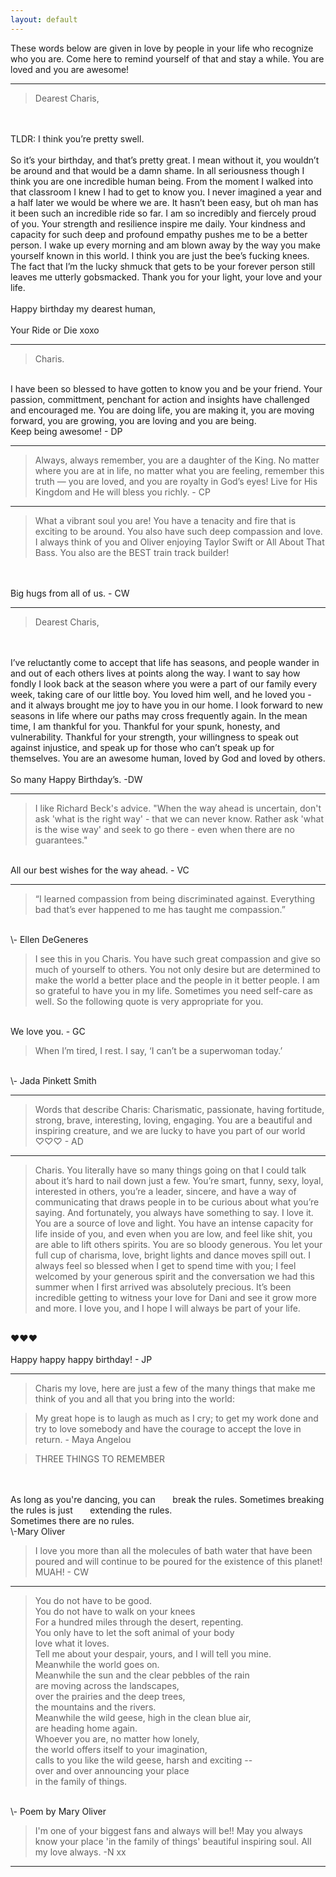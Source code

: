 ```yaml
---
layout: default
---
```


These words below are given in love by people in your life who recognize who you are.  Come here to remind yourself of that and stay a while.  You are loved and you are awesome!

* * *

>Dearest Charis,
<br>
<br>
TLDR: I think you’re pretty swell.
<br>
<br>
So it’s your birthday, and that’s pretty great. I mean without it, you wouldn’t be around and that would be a damn shame. In all seriousness though I think you are one incredible human being. From the moment I walked into that classroom I knew I had to get to know you. I never imagined a year and a half later we would be where we are. It hasn’t been easy, but oh man has it been such an incredible ride so far. I am so incredibly and fiercely proud of you. Your strength and resilience inspire me daily. Your kindness and capacity for such deep and profound empathy pushes me to be a better person. I wake up every morning and am blown away by the way you make yourself known in this world. I think you are just the bee’s fucking knees. The fact that I’m the lucky shmuck that gets to be your forever person still leaves me utterly gobsmacked. Thank you for your light, your love and your life.
<br>
<br>
Happy birthday my dearest human,
<br>
<br>
Your Ride or Die xoxo

* * *

>Charis.  
<br>
I have been so blessed to have gotten to know you and be your friend.  Your passion, committment, penchant for action and insights have challenged and encouraged me.  You are doing life, you are making it, you are moving forward, you are growing, you are loving and you are being.  
<br>
Keep being awesome! - DP

* * *

>Always, always remember, you are a daughter of the King. No matter where you are at in life, no matter what you are feeling, remember this truth — you are loved, and you are royalty in God’s eyes! Live for His Kingdom and He will bless you richly. - CP

* * *

>What a vibrant soul you are! You have a tenacity and fire that is exciting to be around. You also have such deep compassion and love. I always think of you and Oliver enjoying Taylor Swift or All About That Bass. You also are the BEST train track builder!
<br>
<br>
Big hugs from all of us. - CW

* * *

>Dearest Charis,
<br>
<br>
I’ve reluctantly come to accept that life has seasons, and people wander in and out of each others lives at points along the way. I want to say how fondly I look back at the season where you were a part of our family every week, taking care of our little boy. You loved him well, and he loved you - and it always brought me joy to have you in our home. I look forward to new seasons in life where our paths may cross frequently again. In the mean time, I am thankful for you. Thankful for your spunk, honesty, and vulnerability. Thankful for your strength, your willingness to speak out against injustice, and speak up for those who can’t speak up for themselves. You are an awesome human, loved by God and loved by others.
<br>
<br>
So many Happy Birthday’s. -DW

* * *

>I like Richard Beck's advice.  "When the way ahead is uncertain, don't ask 'what is the right way' - that we can never know.  Rather ask 'what is the wise way' and seek to go there - even when there are no guarantees."  
<br>
All our best wishes for the way ahead. - VC

* * *

>“I learned compassion from being discriminated against. Everything bad that’s ever happened to me has taught me compassion.”
<br>
\- Ellen DeGeneres

>I see this in you Charis.  You have such great compassion and give so much of yourself to others.  You not only desire but are determined to make the world a better place and the people in it better people.  I am so grateful to have you in my life.  Sometimes you need self-care as well.  So the following quote is very appropriate for you.  
<br>
We love you.  - GC

>When I’m tired, I rest. I say, ‘I can’t be a superwoman today.’
<br>
\- Jada Pinkett Smith

* * *

>Words that describe Charis:  Charismatic, passionate, having fortitude, strong, brave, interesting, loving, engaging. You are a beautiful and inspiring creature, and we are lucky to have you part of our world  ♡♡♡ - AD

* * *

>Charis.
You literally have so many things going on that I could talk about it’s hard to nail down just a few. You’re smart, funny, sexy, loyal, interested in others, you’re a leader, sincere, and have a way of communicating that draws people in to be curious about what you’re saying. And fortunately, you always have something to say. I love it. You are a source of love and light. You have an intense capacity for life inside of you, and even when you are low, and feel like shit, you are able to lift others spirits. You are so bloody generous. You let your full cup of charisma, love, bright lights and dance moves spill out.  I always feel so blessed when I get to spend time with you; I feel welcomed by your generous spirit and the conversation we had this summer when I first arrived was absolutely precious. It’s been incredible getting to witness your love for Dani and see it grow more and more. I love you, and I hope I will always be part of your life.
<br>
❤️❤️❤️
<br>
<br>
Happy happy happy birthday! - JP

* * *

>Charis my love, here are just a few of the many things that make me think of you and all that you bring into the world:

>My great hope is to laugh as much as I cry; to get my work done and try to love somebody and have the courage to accept the love in return.  - Maya Angelou

>THREE THINGS TO REMEMBER
<br>
<br>
As long as you're dancing, you can  
&nbsp;&nbsp;&nbsp;&nbsp;&nbsp;&nbsp;break the rules.  
Sometimes breaking the rules is just  
&nbsp;&nbsp;&nbsp;&nbsp;&nbsp;&nbsp;extending the rules.  
<br>
Sometimes there are no rules.  
<br>
\-Mary Oliver

<blockquote class="imgur-embed-pub" lang="en" data-id="a/4HOOV"><a href="//imgur.com/4HOOV"></a></blockquote><script async src="//s.imgur.com/min/embed.js" charset="utf-8"></script>

>I love you more than all the molecules of bath water that have been poured and will continue to be poured for the existence of this planet!
MUAH! - CW

* * *

>You do not have to be good.  
You do not have to walk on your knees  
For a hundred miles through the desert, repenting.  
You only have to let the soft animal of your body  
love what it loves.  
Tell me about your despair, yours, and I will tell you mine.  
Meanwhile the world goes on.  
Meanwhile the sun and the clear pebbles of the rain  
are moving across the landscapes,  
over the prairies and the deep trees,  
the mountains and the rivers.  
Meanwhile the wild geese, high in the clean blue air,  
are heading home again.  
Whoever you are, no matter how lonely,  
the world offers itself to your imagination,  
calls to you like the wild geese, harsh and exciting --  
over and over announcing your place  
in the family of things.  
<br>
\- Poem by Mary Oliver

>I'm one of your biggest fans and always will be!! May you always know your place 'in the family of things' beautiful inspiring soul. All my love always. -N xx



* * *

<br>
